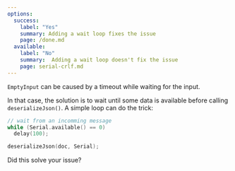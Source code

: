 ```yaml
---
options:
  success:
    label: "Yes"
    summary: Adding a wait loop fixes the issue
    page: /done.md
  available:
    label: "No"
    summary:  Adding a wait loop doesn't fix the issue
    page: serial-crlf.md
---
```


`EmptyInput` can be caused by a timeout while waiting for the input.

In that case, the solution is to wait until some data is available before calling `deserializeJson()`. A simple loop can do the trick:

```c++
// wait from an incomming message
while (Serial.available() == 0)
  delay(100);

deserializeJson(doc, Serial);
```

Did this solve your issue?
